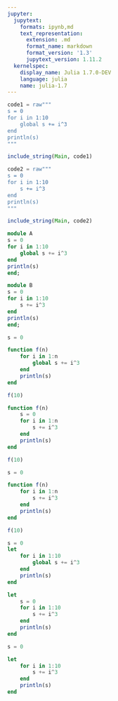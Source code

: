 ```yaml
---
jupyter:
  jupytext:
    formats: ipynb,md
    text_representation:
      extension: .md
      format_name: markdown
      format_version: '1.3'
      jupytext_version: 1.11.2
  kernelspec:
    display_name: Julia 1.7.0-DEV
    language: julia
    name: julia-1.7
---
```


```julia
code1 = raw"""
s = 0
for i in 1:10
    global s += i^3
end
println(s)
"""

include_string(Main, code1)
```

```julia
code2 = raw"""
s = 0
for i in 1:10
    s += i^3
end
println(s)
"""

include_string(Main, code2)
```

```julia
module A
s = 0
for i in 1:10
    global s += i^3
end
println(s)
end;
```

```julia
module B
s = 0
for i in 1:10
    s += i^3
end
println(s)
end;
```

```julia
s = 0

function f(n)
    for i in 1:n
        global s += i^3
    end
    println(s)
end

f(10)
```

```julia
function f(n)
    s = 0
    for i in 1:n
        s += i^3
    end
    println(s)
end

f(10)
```

```julia
s = 0

function f(n)
    for i in 1:n
        s += i^3
    end
    println(s)
end

f(10)
```

```julia
s = 0
let
    for i in 1:10
        global s += i^3
    end
    println(s)
end
```

```julia
let
    s = 0
    for i in 1:10
        s += i^3
    end
    println(s)
end
```

```julia
s = 0

let
    for i in 1:10
        s += i^3
    end
    println(s)
end
```

```julia

```
